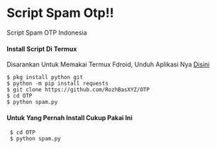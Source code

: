 # Script Spam Otp‼️
Script Spam OTP Indonesia

#### Install Script Di Termux
 Disarankan Untuk Memakai Termux Fdroid, Unduh Aplikasi Nya [Disini](https://f-droid.org/repo/com.termux_118.apk)
 ```
 $ pkg install python git 
 $ python -m pip install requests
 $ git clone https://github.com/RozhBasXYZ/OTP
 $ cd OTP
 $ python spam.py
 ```
#### Untuk Yang Pernah Install Cukup Pakai Ini
 ```
  $ cd OTP
  $ python spam.py
 ```
